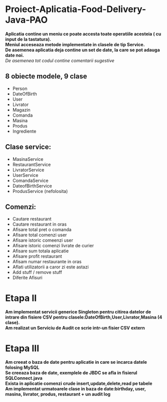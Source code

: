 # Proiect-Aplicatia-Food-Delivery-Java-PAO

**Aplicatia contine un meniu ce poate accesta toate operatiile acesteia ( cu input de la tastatura).**\
**Meniul acceseaza metode implementate in clasele de tip Service.**\
**De asemenea aplicatia deja contine un set de date, la care se pot adauga date noi.**\
_De asemenea tot codul contine comentarii sugestive_

## 8 obiecte modele, 9 clase
 - Person
 - DateOfBirth
 - User
 - Livrator
 - Magazin
 - Comanda
 - Masina
 - Produs
 - Ingrediente
 
## Clase service:
 - MasinaService
 - RestaurantService
 - LivratorService
 - UserService
 - ComandaService
 - DateofBirthService
 - ProdusService (nefolosita)
 
 ## Comenzi:
 - Cautare restaurant
 - Cautare restaurant in oras
 - Afisare total pret o comanda
 - Afisare total comenzi user
 - Afisare istoric comeenzi user
 - Afisare istoric comenzi livrate de curier
 - Afisare sum totala aplicatie
 - Afisare profit restaurant
 - Afisam numar restaurante in oras
 - Aflati utilizatorii a caror zi este astazi
 - Add stuff / remove stuff
 - Diferite Afisuri


# Etapa II
**Am implementat servicii generice Singleton pentru citirea datelor de intrare din fisiere CSV pentru clasele:DateOfBirth,User,Livrator,Masina (4 clase).**\
**Am realizat un Serviciu de Audit ce scrie intr-un fisier CSV extern**

# Etapa III
**Am creeat o baza de date pentru aplicatie in care se incarca datele folosing MySQL**\
**Se creeaza baza de date, exemplele de JBDC se afla in fisierul SQLConnect.java**\
**Exista in aplicatie comenzi crude insert,update,delete,read pe tabele**\
**Am implementat urmatoarele clase in baza de date:birthday, user, masina, livrator, produs, restaurant + un audit log**
